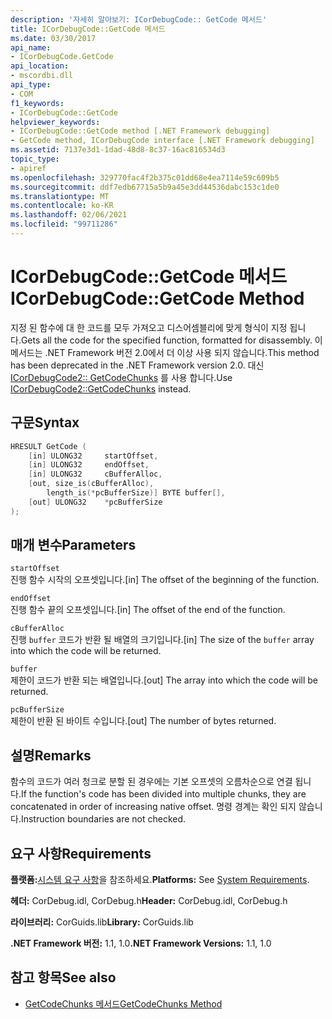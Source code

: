 ```yaml
---
description: '자세히 알아보기: ICorDebugCode:: GetCode 메서드'
title: ICorDebugCode::GetCode 메서드
ms.date: 03/30/2017
api_name:
- ICorDebugCode.GetCode
api_location:
- mscordbi.dll
api_type:
- COM
f1_keywords:
- ICorDebugCode::GetCode
helpviewer_keywords:
- ICorDebugCode::GetCode method [.NET Framework debugging]
- GetCode method, ICorDebugCode interface [.NET Framework debugging]
ms.assetid: 7137e3d1-1dad-48d8-8c37-16ac816534d3
topic_type:
- apiref
ms.openlocfilehash: 329770fac4f2b375c01dd68e4ea7114e59c609b5
ms.sourcegitcommit: ddf7edb67715a5b9a45e3dd44536dabc153c1de0
ms.translationtype: MT
ms.contentlocale: ko-KR
ms.lasthandoff: 02/06/2021
ms.locfileid: "99711286"
---
```

# <a name="icordebugcodegetcode-method"></a><span data-ttu-id="50b4a-103">ICorDebugCode::GetCode 메서드</span><span class="sxs-lookup"><span data-stu-id="50b4a-103">ICorDebugCode::GetCode Method</span></span>

<span data-ttu-id="50b4a-104">지정 된 함수에 대 한 코드를 모두 가져오고 디스어셈블리에 맞게 형식이 지정 됩니다.</span><span class="sxs-lookup"><span data-stu-id="50b4a-104">Gets all the code for the specified function, formatted for disassembly.</span></span> <span data-ttu-id="50b4a-105">이 메서드는 .NET Framework 버전 2.0에서 더 이상 사용 되지 않습니다.</span><span class="sxs-lookup"><span data-stu-id="50b4a-105">This method has been deprecated in the .NET Framework version 2.0.</span></span> <span data-ttu-id="50b4a-106">대신 [ICorDebugCode2:: GetCodeChunks](icordebugcode2-getcodechunks-method.md) 를 사용 합니다.</span><span class="sxs-lookup"><span data-stu-id="50b4a-106">Use [ICorDebugCode2::GetCodeChunks](icordebugcode2-getcodechunks-method.md) instead.</span></span>  
  
## <a name="syntax"></a><span data-ttu-id="50b4a-107">구문</span><span class="sxs-lookup"><span data-stu-id="50b4a-107">Syntax</span></span>  
  
```cpp  
HRESULT GetCode (  
    [in] ULONG32     startOffset,
    [in] ULONG32     endOffset,  
    [in] ULONG32     cBufferAlloc,  
    [out, size_is(cBufferAlloc),  
        length_is(*pcBufferSize)] BYTE buffer[],  
    [out] ULONG32    *pcBufferSize  
);  
```  
  
## <a name="parameters"></a><span data-ttu-id="50b4a-108">매개 변수</span><span class="sxs-lookup"><span data-stu-id="50b4a-108">Parameters</span></span>  

 `startOffset`  
 <span data-ttu-id="50b4a-109">진행 함수 시작의 오프셋입니다.</span><span class="sxs-lookup"><span data-stu-id="50b4a-109">[in] The offset of the beginning of the function.</span></span>  
  
 `endOffset`  
 <span data-ttu-id="50b4a-110">진행 함수 끝의 오프셋입니다.</span><span class="sxs-lookup"><span data-stu-id="50b4a-110">[in] The offset of the end of the function.</span></span>  
  
 `cBufferAlloc`  
 <span data-ttu-id="50b4a-111">진행 `buffer` 코드가 반환 될 배열의 크기입니다.</span><span class="sxs-lookup"><span data-stu-id="50b4a-111">[in] The size of the `buffer` array into which the code will be returned.</span></span>  
  
 `buffer`  
 <span data-ttu-id="50b4a-112">제한이 코드가 반환 되는 배열입니다.</span><span class="sxs-lookup"><span data-stu-id="50b4a-112">[out] The array into which the code will be returned.</span></span>  
  
 `pcBufferSize`  
 <span data-ttu-id="50b4a-113">제한이 반환 된 바이트 수입니다.</span><span class="sxs-lookup"><span data-stu-id="50b4a-113">[out] The number of bytes returned.</span></span>  
  
## <a name="remarks"></a><span data-ttu-id="50b4a-114">설명</span><span class="sxs-lookup"><span data-stu-id="50b4a-114">Remarks</span></span>  

 <span data-ttu-id="50b4a-115">함수의 코드가 여러 청크로 분할 된 경우에는 기본 오프셋의 오름차순으로 연결 됩니다.</span><span class="sxs-lookup"><span data-stu-id="50b4a-115">If the function's code has been divided into multiple chunks, they are concatenated in order of increasing native offset.</span></span> <span data-ttu-id="50b4a-116">명령 경계는 확인 되지 않습니다.</span><span class="sxs-lookup"><span data-stu-id="50b4a-116">Instruction boundaries are not checked.</span></span>  
  
## <a name="requirements"></a><span data-ttu-id="50b4a-117">요구 사항</span><span class="sxs-lookup"><span data-stu-id="50b4a-117">Requirements</span></span>  

 <span data-ttu-id="50b4a-118">**플랫폼:**[시스템 요구 사항](../../get-started/system-requirements.md)을 참조하세요.</span><span class="sxs-lookup"><span data-stu-id="50b4a-118">**Platforms:** See [System Requirements](../../get-started/system-requirements.md).</span></span>  
  
 <span data-ttu-id="50b4a-119">**헤더:** CorDebug.idl, CorDebug.h</span><span class="sxs-lookup"><span data-stu-id="50b4a-119">**Header:** CorDebug.idl, CorDebug.h</span></span>  
  
 <span data-ttu-id="50b4a-120">**라이브러리:** CorGuids.lib</span><span class="sxs-lookup"><span data-stu-id="50b4a-120">**Library:** CorGuids.lib</span></span>  
  
 <span data-ttu-id="50b4a-121">**.NET Framework 버전:** 1.1, 1.0</span><span class="sxs-lookup"><span data-stu-id="50b4a-121">**.NET Framework Versions:** 1.1, 1.0</span></span>  
  
## <a name="see-also"></a><span data-ttu-id="50b4a-122">참고 항목</span><span class="sxs-lookup"><span data-stu-id="50b4a-122">See also</span></span>

- [<span data-ttu-id="50b4a-123">GetCodeChunks 메서드</span><span class="sxs-lookup"><span data-stu-id="50b4a-123">GetCodeChunks Method</span></span>](icordebugcode2-getcodechunks-method.md)
